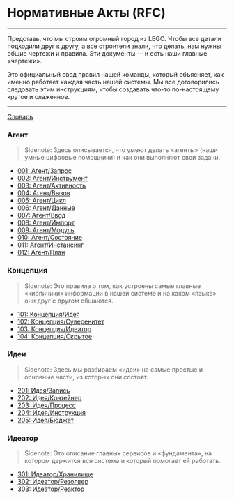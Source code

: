 # Нормативные Акты (RFC)

---

Представь, что мы строим огромный город из LEGO. Чтобы все детали подходили друг к другу, а все строители знали, что делать, нам нужны общие чертежи и правила. Эти документы — и есть наши главные «чертежи».

Это официальный свод правил нашей команды, который объясняет, как именно работает каждая часть нашей системы. Мы все договорились следовать этим инструкциям, чтобы создавать что-то по-настоящему крутое и слаженное.

---

[Словарь](./000_glossary.md)

### Агент

>Sidenote: Здесь описывается, что умеют делать «агенты» (наши умные цифровые помощники) и как они выполняют свои задачи.

- [001: Агент/Запрос](./001_agent_request.md)
- [002: Агент/Инструмент](./002_agent_tool.md)
- [003: Агент/Активность](./003_agent_activity.md)
- [004: Агент/Вызов](./004_agent_call.md)
- [005: Агент/Цикл](./005_agent_loop.md)
- [006: Агент/Данные](./006_agent_data.md)
- [007: Агент/Ввод](./007_agent_input.md)
- [008: Агент/Импорт](./008_agent_imports.md)
- [009: Агент/Модуль](./009_agent_module.md)
- [010: Агент/Состояние](./010_agent_state.md)
- [011: Агент/Инстансинг](./011_agent_instancing.md)
- [012: Агент/План](./012_agent_plan.md)

### Концепция

>Sidenote: Это правила о том, как устроены самые главные «кирпичики» информации в нашей системе и на каком «языке» они друг с другом общаются.

- [101: Концепция/Идея](./101_concept_idea.md)
- [102: Концепция/Суверенитет](./102_concept_sovereignty.md)
- [103: Концепция/Идеатор](./103_concept_ideator.md)
- [104: Концепция/Скрытое](./104_concept_latent.md)

### Идеи

>Sidenote: Здесь мы разбираем «идеи» на самые простые и основные части, из которых они состоят.

- [201: Идея/Запись](./201_idea_record.md)
- [202: Идея/Контейнер](./202_idea_vessel.md)
- [203: Идея/Процесс](./203_idea_process.md)
- [204: Идея/Инструкция](./204_idea_instruction.md)
- [205: Идея/Бюджет](./205_idea_budget.md)

### Идеатор

>Sidenote: Это описание главных сервисов и «фундамента», на котором держится вся система и который помогает ей работать.

- [301: Идеатор/Хранилище](./301_ideator_storage.md)
- [302: Идеатор/Резолвер](./302_ideator_resolver.md)
- [303: Идеатор/Реактор](./303_ideator_reactor.md)